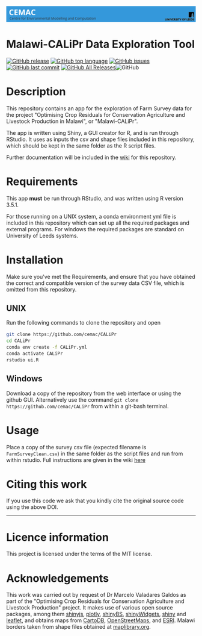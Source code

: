 <!-- image header -->
<div align="center">
<a href="https://www.cemac.leeds.ac.uk/">
  <img src="https://github.com/cemac/cemac_generic/blob/master/Images/cemac.png"></a>
  <br>
</div>

# Malawi-CALiPr Data Exploration Tool #

[![GitHub release](https://img.shields.io/github/release/cemac/CALiPr.svg)](https://github.com/cemac/CALiPr/releases) [![GitHub top language](https://img.shields.io/github/languages/top/cemac/CALiPr.svg)](https://github.com/cemac/CALiPr) [![GitHub issues](https://img.shields.io/github/issues/cemac/CALiPr.svg)](https://github.com/cemac/cemac_generic/CALiPr) [![GitHub last commit](https://img.shields.io/github/last-commit/cemac/CALiPr.svg)](https://github.com/cemac/CALiPr/commits/master) [![GitHub All Releases](https://img.shields.io/github/downloads/cemac/CALiPr/total.svg)](https://github.com/cemac/CALiPr/releases)![GitHub](https://img.shields.io/github/license/cemac/CALiPr.svg)


# Description #

This repository contains an app for the exploration of Farm Survey data for the project "Optimising Crop Residuals for Conservation Agriculture and Livestock Production in Malawi", or "Malawi-CALiPr". 

The app is written using Shiny, a GUI creator for R, and is run through RStudio. It uses as inputs the csv and shape files included in this repository, which should be kept in the same folder as the R script files.

Further documentation will be included in the [wiki](https://github.com/cemac/CALiPr/wiki) for this repository.

# Requirements #
This app **must** be run through RStudio, and was written using R version 3.5.1. 

For those running on a UNIX system, a conda environment yml file is included in this repository which can set up all the required packages and external programs. For windows the required packages are standard on University of Leeds systems.

# Installation #

Make sure you've met the Requirements, and ensure that you have obtained the correct and compatible version of the survey data CSV file, which is omitted from this repository.

## UNIX ##

Run the following commands to clone the repository and open 

```bash
git clone https://github.com/cemac/CALiPr
cd CALiPr
conda env create -f CALiPr.yml
conda activate CALiPr
rstudio ui.R
```
## Windows ##

Download a copy of the repository from the web interface or using the github GUI. Alternatively use the command `git clone  https://github.com/cemac/CALiPr` from within a git-bash terminal.

# Usage #

Place a copy of the survey csv file (expected filename is `FarmSurveyClean.csv`) in the same folder as the script files and run from within rstudio. Full instructions are given in the wiki [here](https://github.com/cemac/CALiPr/wiki/Running-the-app)


# Citing this work #

If you use this code we ask that you kindly cite the original source code using the above DOI.

<hr>

# Licence information #

This project is licensed under the terms of the MIT license.

# Acknowledgements #

This work was carried out by request of Dr Marcelo Valadares Galdos as part of the "Optimising Crop Residuals for Conservation Agriculture and Livestock Production" project. It makes use of various open source packages, among them [shinyjs](https://deanattali.com/shinyjs/), [plotly](https://plot.ly/r/), [shinyBS](https://ebailey78.github.io/shinyBS/), [shinyWidgets](https://github.com/dreamRs/shinyWidgets), [shiny](http://shiny.rstudio.com/) and [leaflet](https://leafletjs.com/), and obtains maps from [CartoDB](https://carto.com/attribution/), [OpenStreetMaps](https://www.openstreetmap.org/copyright), and [ESRI](https://www.esri.com/en-us/home). Malawi borders taken from shape files obtained at [maplibrary.org](http://www.maplibrary.org/library/stacks/Africa/Malawi/index.htm).
